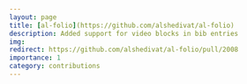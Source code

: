 ```yaml
---
layout: page
title: [al-folio](https://github.com/alshedivat/al-folio)
description: Added support for video blocks in bib entries
img: 
redirect: https://github.com/alshedivat/al-folio/pull/2008
importance: 1
category: contributions
---
```

